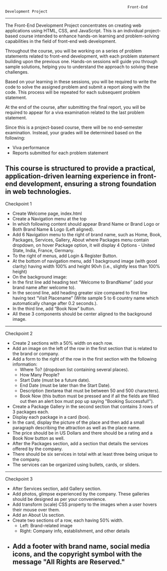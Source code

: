                                                            Front-End Development Project
   ---------------------------------------------------------------------------------------------------------------------------------------------------------------------------------------                                                         
The Front-End Development Project concentrates on creating web applications using HTML, CSS, and JavaScript. This is an individual project-based course intended to enhance hands-on learning and problem-solving capabilities in the field of front-end web development.

Throughout the course, you will be working on a series of problem statements related to front-end development, with each problem statement building upon the previous one. Hands-on sessions will guide you through sample solutions, helping you to understand the approach to solving these challenges.

Based on your learning in these sessions, you will be required to write the code to solve the assigned problem and submit a report along with the code. This process will be repeated for each subsequent problem statement.

At the end of the course, after submitting the final report, you will be required to appear for a viva examination related to the last problem statement.

Since this is a project-based course, there will be no end-semester examination. Instead, your grades will be determined based on the following:

* Viva performance
* Reports submitted for each problem statement

This course is structured to provide a practical, application-driven learning experience in front-end development, ensuring a strong foundation in web technologies.
-------------------------------------------------------------------------------------------------------------------------------------------------------------------------------------------
Checkpoint 1
*   Create Welcome page, index.html
*   Create a Navigation menu at the top
*   In which following content should appear Brand Name or Brand Logo or Both Brand Name & Logo (Left aligned).
*   Add 6 Navigation menu to the right of brand name, such as Home, Book, Packages, Services, Gallery, About where Packages menu contain dropdown, on hover Package option, it will display 4 Options - United State, India, France, Germany.
*   To the right of menus, add Login & Register Button.
*   At the bottom of navigation menu, add 1 background image (with good clarity) having width 100% and height 90vh (i.e., slightly less than 100% height)
*   On the background image:
*   In the first line add heading text “Welcome to BrandName” (add your brand name after welcome to).
*   In the second line, add heading greater size compared to first line having text “Visit Placename” (Write sample 5 to 6 country name which automatically change after 0.2 seconds.).
*   In the third line, add “Book Now” button.
*   All these 3 components should be center aligned to the background image.
  -----------------------------------------------------------------------------------------------------------------------------------------------------------------------------------------
Checkpoint 2
 * Create 2 sections with a 50% width on each row.
 * Add an image on the left of the row in the first section that is related to the brand or company.
 * Add a form to the right of the row in the first section with the following information:
     * Where To? (dropdown list containing several places).
     * How Many People?
     * Start Date (must be a future date).
     * End Date (must be later than the Start Date).
     * Description (textarea that must be between 50 and 500 characters).
     * Book Now (this button must be pressed and if all the fields are filled out then an alert box must pop up saying "Booking Successful!").
 * Create a Package Gallery in the second section that contains 3 rows of 3 packages each.
 * Display each package in a card (box).
 * In the card, display the picture of the place and then add a small paragraph describing the attraction as well as the place name.
 * The price should be in US Dollars and there should be a rating and a Book Now button as well.
 * After the Packages section, add a section that details the services offered by the company.
 * There should be six services in total with at least three being unique to the company.
 * The services can be organized using bullets, cards, or sliders.
-------------------------------------------------------------------------------------------------------------------------------------------------------------------------------------------
Checkpoint 3
* After Services section, add Gallery section.
* Add photos, glimpse experienced by the company. These galleries should be designed as per your convenience.
* Add transform (scale) CSS property to the images when a user hovers their mouse over them.
* Add an About Us section.
* Create two sections of a row, each having 50% width.
    * Left: Brand-related image
    * Right: Company info, establishment, and other details
* Add a footer with brand name, social media icons, and the copyright symbol with the message "All Rights are Reserved."
  -----------------------------------------------------------------------------------------------------------------------------------------------------------------------------------------
